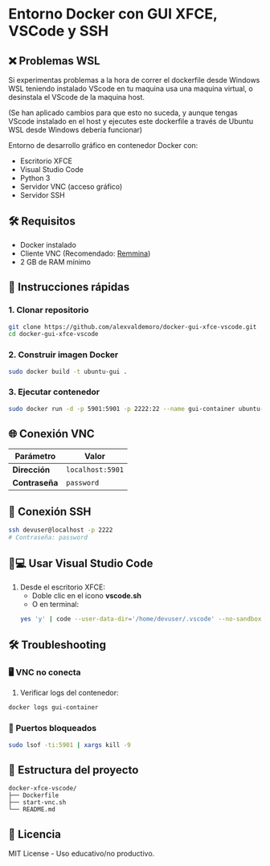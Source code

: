 # Entorno Docker con GUI XFCE, VSCode y SSH

## ❌ Problemas WSL

Si experimentas problemas a la hora de correr el dockerfile desde Windows WSL teniendo instalado VScode en tu maquina usa una maquina virtual, o desinstala el VScode de la maquina host.

(Se han aplicado cambios para que esto no suceda, y aunque tengas VScode instalado en el host y ejecutes este dockerfile a través de Ubuntu WSL desde Windows debería funcionar)

Entorno de desarrollo gráfico en contenedor Docker con:
- Escritorio XFCE
- Visual Studio Code
- Python 3
- Servidor VNC (acceso gráfico)
- Servidor SSH

## 🛠 Requisitos
- Docker instalado
- Cliente VNC (Recomendado: [Remmina](https://remmina.org/))
- 2 GB de RAM mínimo

## 🚀 Instrucciones rápidas

### 1. Clonar repositorio
```bash
git clone https://github.com/alexvaldemoro/docker-gui-xfce-vscode.git
cd docker-gui-xfce-vscode
```

### 2. Construir imagen Docker
```bash
sudo docker build -t ubuntu-gui .
```

### 3. Ejecutar contenedor
```bash
sudo docker run -d -p 5901:5901 -p 2222:22 --name gui-container ubuntu-gui
```

## 🌐 Conexión VNC
| Parámetro       | Valor           |
|-----------------|-----------------|
| **Dirección**   | `localhost:5901`|
| **Contraseña**  | `password`      |

## 🔑 Conexión SSH
```bash
ssh devuser@localhost -p 2222
# Contraseña: password
```

## 👨💻 Usar Visual Studio Code
1. Desde el escritorio XFCE:
   - Doble clic en el icono **vscode.sh**
   - O en terminal:
   ```bash
   yes 'y' | code --user-data-dir='/home/devuser/.vscode' --no-sandbox
   ```

## 🛠 Troubleshooting

### 🖥 VNC no conecta
1. Verificar logs del contenedor:
```bash
docker logs gui-container
```

### 🔌 Puertos bloqueados
```bash
sudo lsof -ti:5901 | xargs kill -9
```

## 📂 Estructura del proyecto
```
docker-xfce-vscode/
├── Dockerfile
├── start-vnc.sh
└── README.md
```

## 📜 Licencia
MIT License - Uso educativo/no productivo.

